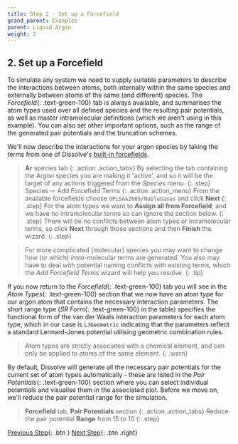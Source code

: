 ```yaml
---
title: Step 2 - Set up a Forcefield
grand_parent: Examples
parent: Liquid Argon
weight: 2
---
```


## 2. Set up a Forcefield

To simulate any system we need to supply suitable parameters to describe the interactions between atoms, both internally within the same species and externally between atoms of the same (and different) species. The _Forcefield_{: .text-green-100} tab is always available, and summarises the atom types used over all defined species and the resulting pair potentials, as well as master intramolecular definitions (which we aren't using in this example). You can also set other important options, such as the range of the generated pair potentials and the truncation schemes.

We'll now describe the interactions for your argon species by taking the terms from one of Dissolve's [built-in forcefields](../../setup/forcefields.md).

> **Ar** species tab
{: .action .action_tabs}
> By selecting the tab containing the Argon species you are making it 'active', and so it will be the target of any actions triggered from the _Species_ menu.
{: .step}
> Species &#8680; Add Forcefield Terms
{: .action .action_menu}
> From the available forcefields choose `OPLSAA2005/NobleGases` and click **Next**
{: .step}
> For the atom types we want to **Assign all from Forcefield**, and we have no intramolecular terms so can ignore the section below.
{: .step}
> There will be no conflicts between atom types or intramolecular terms, so click **Next** through those sections and then **Finish** the wizard.
{: .step}

> For more complicated (molecular) species you may want to change how (or which) _intra_-molecular terms are generated. You also may have to deal with potential naming conflicts with existing terms, which the _Add Forcefield Terms_ wizard will help you resolve.
{: .tip}

If you now return to the _Forcefield_{: .text-green-100} tab you will see in the _Atom Types_{: .text-green-100} section that we now have an atom type for our argon atom that contains the necessary interaction parameters. The short range type (_SR Form_{: .text-green-100} in the table) specifies the functional form of the van der Waals interaction parameters for each atom type, which in our case is `LJGeometric` indicating that the parameters reflect a standard Lennard-Jones potential utilising geometric combination rules.

> Atom types are strictly associated with a chemical element, and can only be applied to atoms of the same element.
{: .warn}

By default, Dissolve will generate all the necessary pair potentials for the current set of atom types automatically - these are listed in the _Pair Potentials_{: .text-green-100} section where you can select individual potentials and visualise them in the associated plot. Before we move on, we'll reduce the pair potential range for the simulation.

> **Forcefield** tab, **Pair Potentials** section
{: .action .action_tabs}
> Reduce the pair potential **Range** from 15 to 10
{: .step}

[Previous Step](/docs/examples/argon/step1/){: .btn }   [Next Step](/docs/examples/argon/step3/){: .btn .right}
